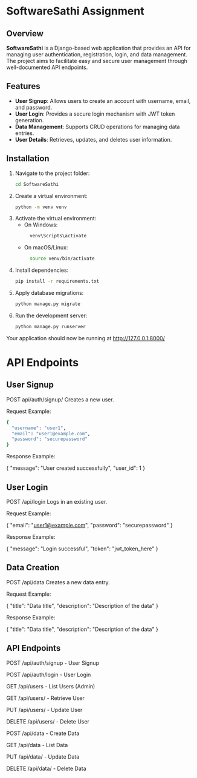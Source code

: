 # SoftwareSathi Assignment

## Overview

**SoftwareSathi** is a Django-based web application that provides an API for managing user authentication, registration, login, and data management. The project aims to facilitate easy and secure user management through well-documented API endpoints.

## Features

- **User Signup**: Allows users to create an account with username, email, and password.
- **User Login**: Provides a secure login mechanism with JWT token generation.
- **Data Management**: Supports CRUD operations for managing data entries.
- **User Details**: Retrieves, updates, and deletes user information.

## Installation

1. Navigate to the project folder:
    ```bash
    cd SoftwareSathi

2. Create a virtual environment:
    ```bash
    python -m venv venv

3. Activate the virtual environment:
    * On Windows:
      ```bash
        venv\Scripts\activate

    * On macOS/Linux:
      ```bash
        source venv/bin/activate

4. Install dependencies:
    ```bash
    pip install -r requirements.txt

5. Apply database migrations:
    ```bash
    python manage.py migrate

6. Run the development server:
    ```bash
    python manage.py runserver

Your application should now be running at http://127.0.0.1:8000/

# API Endpoints
## User Signup

POST api/auth/signup/
Creates a new user.

Request Example:
```bash
{
  "username": "user1",
  "email": "user1@example.com",
  "password": "securepassword"
}
```
Response Example:

{
  "message": "User created successfully",
  "user_id": 1
}

## User Login

POST /api/login
Logs in an existing user.

Request Example:

{
  "email": "user1@example.com",
  "password": "securepassword"
}

Response Example:

{
  "message": "Login successful",
  "token": "jwt_token_here"
}

## Data Creation
POST /api/data
Creates a new data entry.

Request Example:

{
  "title": "Data title",
  "description": "Description of the data"
}

Response Example:

{
  "title": "Data title",
  "description": "Description of the data"
}


## API Endpoints
POST /api/auth/signup - User Signup

POST /api/auth/login - User Login

GET /api/users - List Users (Admin)

GET /api/users/<id> - Retrieve User

PUT /api/users/<id> - Update User

DELETE /api/users/<id> - Delete User

POST /api/data - Create Data

GET /api/data - List Data

PUT /api/data/<id> - Update Data

DELETE /api/data/<id> - Delete Data
